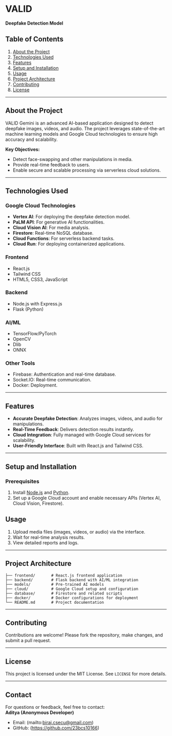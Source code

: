 
# VALID   
**Deepfake Detection Model**  



## **Table of Contents**  
1. [About the Project](#about-the-project)  
2. [Technologies Used](#technologies-used)  
3. [Features](#features)  
4. [Setup and Installation](#setup-and-installation)  
5. [Usage](#usage)  
6. [Project Architecture](#project-architecture)  
7. [Contributing](#contributing)  
8. [License](#license)  

---

## **About the Project**  
VALID Gemini is an advanced AI-based application designed to detect deepfake images, videos, and audio. The project leverages state-of-the-art machine learning models and Google Cloud technologies to ensure high accuracy and scalability.  

**Key Objectives:**  
- Detect face-swapping and other manipulations in media.  
- Provide real-time feedback to users.  
- Enable secure and scalable processing via serverless cloud solutions.  

---

## **Technologies Used**  

### **Google Cloud Technologies**  
- **Vertex AI**: For deploying the deepfake detection model.  
- **PaLM API**: For generative AI functionalities.  
- **Cloud Vision AI**: For media analysis.  
- **Firestore**: Real-time NoSQL database.  
- **Cloud Functions**: For serverless backend tasks.  
- **Cloud Run**: For deploying containerized applications.  

### **Frontend**  
- React.js  
- Tailwind CSS  
- HTML5, CSS3, JavaScript  

### **Backend**  
- Node.js with Express.js  
- Flask (Python)  

### **AI/ML**  
- TensorFlow/PyTorch  
- OpenCV  
- Dlib  
- ONNX  

### **Other Tools**  
- Firebase: Authentication and real-time database.  
- Socket.IO: Real-time communication.  
- Docker: Deployment.  

---

## **Features**  
- **Accurate Deepfake Detection**: Analyzes images, videos, and audio for manipulations.  
- **Real-Time Feedback**: Delivers detection results instantly.  
- **Cloud Integration**: Fully managed with Google Cloud services for scalability.  
- **User-Friendly Interface**: Built with React.js and Tailwind CSS.  

---

## **Setup and Installation**  

### **Prerequisites**  
1. Install [Node.js](https://nodejs.org/) and [Python](https://www.python.org/).  
2. Set up a Google Cloud account and enable necessary APIs (Vertex AI, Cloud Vision, Firestore).  



## **Usage**  
1. Upload media files (images, videos, or audio) via the interface.  
2. Wait for real-time analysis results.  
3. View detailed reports and logs.  

---

## **Project Architecture**  

```plaintext
├── frontend/       # React.js frontend application  
├── backend/        # Flask backend with AI/ML integration  
├── models/         # Pre-trained AI models  
├── cloud/          # Google Cloud setup and configuration  
├── database/       # Firestore and related scripts  
├── docker/         # Docker configurations for deployment  
└── README.md       # Project documentation  
```

---

## **Contributing**  
Contributions are welcome! Please fork the repository, make changes, and submit a pull request.  

---

## **License**  
This project is licensed under the MIT License. See `LICENSE` for more details.  

---

## **Contact**  
For questions or feedback, feel free to contact:  
**Aditya (Anonymous Developer)**  
- Email: (mailto:biraj.csecu@gmail.com)  
- GitHub: (https://github.com/23bcs10166)  

